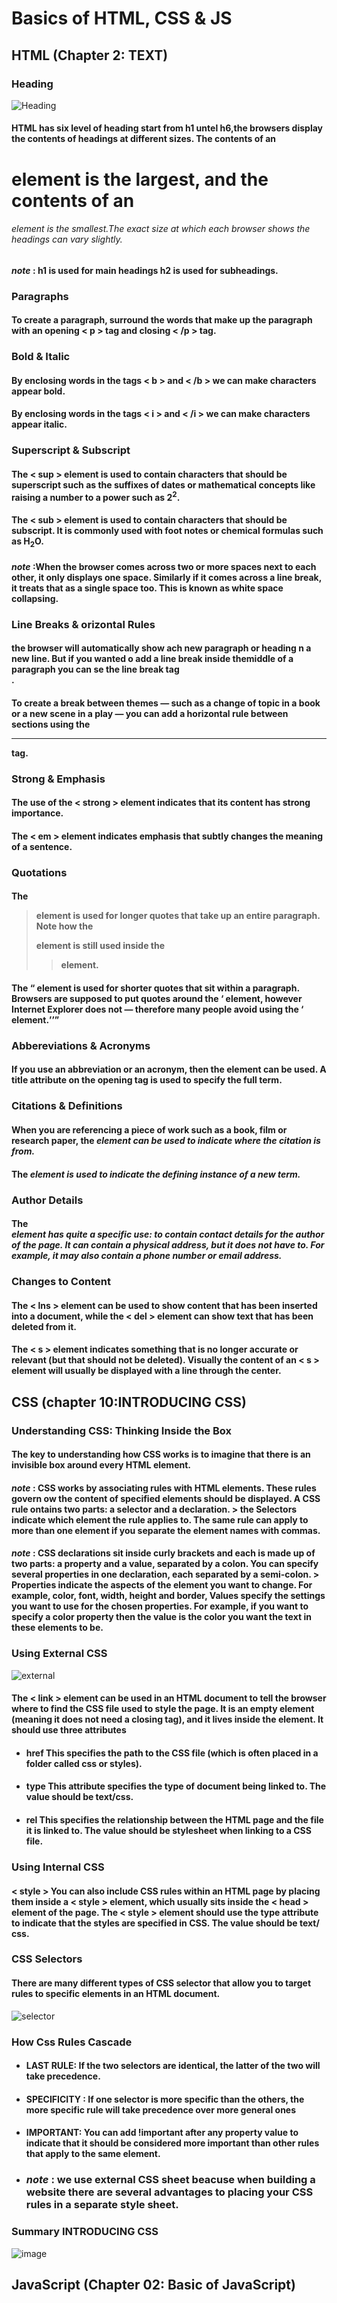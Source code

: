 # Basics of HTML, CSS & JS

## HTML (Chapter 2: TEXT)
### Heading
![Heading](https://encrypted-tbn0.gstatic.com/images?q=tbn:ANd9GcQU46NNp2hk-fxbKgiYpDkPTUUgh_50fbZ2hA&usqp=CAU)
#### HTML has six level of heading start from h1 untel h6,the browsers display the contents of headings at different sizes. The contents of an <h1> element is the largest, and the contents of an <h6> element is the smallest.The exact size at which each browser shows the headings can vary slightly.
#### *note* : h1 is used for main headings h2 is used for subheadings.

### Paragraphs
#### To create a paragraph, surround the words that make up the paragraph with an opening < p > tag and closing < /p > tag.

### Bold & Italic
#### By enclosing words in the tags < b > and < /b > we can make characters appear bold.
#### By enclosing words in the tags < i > and < /i > we can make characters appear italic.

### Superscript & Subscript
#### The < sup > element is used to contain characters that should be superscript such as the suffixes of dates or mathematical concepts like raising a number to a power such as 2<sup>2</sup>.
#### The < sub > element is used to contain characters that should be subscript. It is commonly used with foot notes or chemical formulas such as H<sub>2</sub>O.

#### *note* :When the browser comes across two or more spaces next to each other, it only displays one space. Similarly if it comes across a line break, it treats that as a single space too. This is known as white space collapsing.

### Line Breaks & orizontal Rules 
#### the browser will automatically show ach new paragraph or heading n a new line. But if you wanted o add a line break inside themiddle of a paragraph you can se the line break tag <br />.
#### To create a break between themes — such as a change of topic in a book or a new scene in a play — you can add a horizontal rule between sections using the <hr /> tag.

### Strong & Emphasis
#### The use of the < strong >  element indicates that its content has strong importance.
#### The < em > element indicates emphasis that subtly changes the meaning of a sentence.

### Quotations
#### The <blockquote > element is used for longer quotes that take up an entire paragraph. Note how the <p> element is still used inside the <blockquote> element.
#### The <q > element is used for shorter quotes that sit within a paragraph. Browsers are supposed to put quotes around the <q > element, however Internet Explorer does not — therefore many people avoid using the <q >  element.

### Abbereviations & Acronyms
#### If you use an abbreviation or an acronym, then the <abbr > element can be used. A title attribute on the opening tag is used to specify the full term.

### Citations & Definitions
#### When you are referencing a piece of work such as a book, film or research paper, the <cite > element can be used to indicate where the citation is from.
#### The <dfn > element is used to indicate the defining instance of a new term.

### Author Details
#### The <address > element has quite a specific use: to contain contact details for the author of the page. It can contain a physical address, but it does not have to. For example, it may also contain a phone number or email address.

### Changes to Content
#### The < lns > element can be used to show content that has been inserted into a document, while the < del > element can show text that has been deleted from it.
#### The < s > element indicates something that is no longer accurate or relevant (but that should not be deleted). Visually the content of an < s > element will usually be displayed with a line through the center.

## CSS (chapter 10:INTRODUCING CSS)
### Understanding CSS: Thinking Inside the Box
#### The key to understanding how CSS works is to imagine that there is an invisible box around every HTML element.
#### *note* : CSS works by associating rules with HTML elements. These rules govern ow the content of specified elements should be displayed. A CSS rule ontains two parts: a selector and a declaration. > the Selectors indicate which element the rule applies to. The same rule can apply to more than one element if you separate the element names with commas.

#### *note* : CSS declarations sit inside curly brackets and each is made up of two parts: a property and a value, separated by a colon. You can specify several properties in one declaration, each separated by a semi-colon. > Properties indicate the aspects of the element you want to change. For example, color, font, width, height and border, Values specify the settings you want to use for the chosen properties. For example, if you want to specify a color property then the value is the color you want the text in these elements to be.

### Using External CSS
![external](https://codebridgeplus.com/wp-content/uploads/download-5.png)

#### The < link >  element can be used in an HTML document to tell the browser where to find the CSS file used to style the page. It is an empty element (meaning it does not need a closing tag), and it lives inside the <head> element. It should use three attributes 
- #### href This specifies the path to the CSS file (which is often placed in a folder called css or styles).
- #### type This attribute specifies the type of document being linked to. The value should be text/css.
- #### rel This specifies the relationship between the HTML page and the file it is linked to. The value should be stylesheet when linking to a CSS file.

### Using Internal CSS
#### < style > You can also include CSS rules within an HTML page by placing them inside a < style > element, which usually sits inside the < head > element of the page. The < style > element should use the type attribute to indicate that the styles are specified in CSS. The value should be text/ css.

### CSS Selectors
#### There are many different types of CSS selector that allow you to target rules to specific elements in an HTML document. 
![selector](https://i1.wp.com/learn-automation.com/wp-content/uploads/2015/12/Css-Selector-Table.png?resize=1209%2C466)

### How Css Rules Cascade
- #### LAST RULE: If the two selectors are identical, the latter of the two will take precedence.
- #### SPECIFICITY : If one selector is more specific than the others, the more specific rule will take precedence over more general ones 
- #### IMPORTANT: You can add !important after any property value to indicate that it should be considered more important than other rules that apply to the same element. 

- ### *note* : we use external CSS sheet beacuse when building a website there are several advantages to placing your CSS rules in a separate style sheet.

### Summary INTRODUCING CSS
![image](https://user-images.githubusercontent.com/79092103/109427944-6a2db800-79fd-11eb-85e6-ffdd465a91b9.png)


## JavaScript (Chapter 02: Basic of JavaScript)

